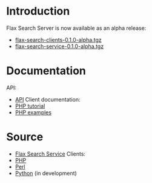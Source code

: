 # Introduction #

Flax Search Server is now available as an alpha release:

  * [flax-search-clients-0.1.0-alpha.tgz](http://flaxcode.googlecode.com/files/flax-search-clients-0.1.0-alpha.tgz)
  * [flax-search-service-0.1.0-alpha.tgz](http://flaxcode.googlecode.com/files/flax-search-service-0.1.0-alpha.tgz)

# Documentation #

API:
  * [API](http://code.google.com/p/flaxcode/source/browse/trunk/flax_search_service/docs/api.rst)
Client documentation:
  * [PHP tutorial](http://code.google.com/p/flaxcode/source/browse/trunk/flax_search_service/clients/php/docs/tutorial/tutorial.rst)
  * [PHP examples](http://code.google.com/p/flaxcode/source/browse/#svn/trunk/flax_search_service/clients/php/examples)

# Source #

  * [Flax Search Service](http://code.google.com/p/flaxcode/source/browse/#svn/trunk/flax_search_service)
Clients:
  * [PHP](http://code.google.com/p/flaxcode/source/browse/#svn/trunk/flax_search_service/clients/php)
  * [Perl](http://code.google.com/p/flaxcode/source/browse/#svn/trunk/flax_search_service/clients/perl)
  * [Python](http://code.google.com/p/flaxcode/source/browse/#svn/trunk/flax_search_service/clients/python) (in development)